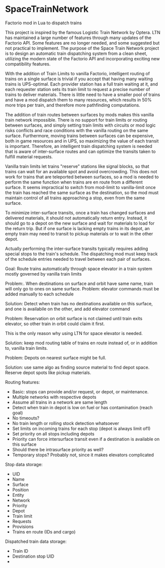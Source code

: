 # SpaceTrainNetwork
Factorio mod in Lua to dispatch trains

This project is inspired by the famous Logistic Train Network by Optera. LTN has maintained a large number of features through many updates of the Factorio API. Some features are no longer needed, and some suggested but not practical to implement. The purpose of the Space Train Network project is to design an automatic train dispatching system from a clean sheet, utilizing the modern state of the Factorio API and incorporating exciting new compatibility features.

With the addition of Train Limits to vanilla Factorio, intelligent routing of trains on a single surface is trivial if you accept that having many waiting trains is UPS-optimal. Each provider station has a full train waiting at it, and each requester station sets its train limit to request a precise number of trains to deliver materials. There is little need to have a smaller pool of trains and have a mod dispatch them to many resources, which results in 50% more trips per train, and therefore more pathfinding computations.

The addition of train routes between surfaces by mods makes this vanilla train network impossible. There is no support for train limits or routing between surfaces, and simply setting train limits with circuits or mod logic risks conflicts and race conditions with the vanilla routing on the same surface. Furthermore, moving trains between surfaces can be expensive, both in game resources and in UPS, so maximizing the value of each transit is important. Therefore, an intelligent train dispatching system is needed that is aware of inter-surface routes and can optimize the transits taken to fulfill material requests.

Vanilla train limits let trains "reserve" stations like signal blocks, so that trains can wait for an available spot and avoid overcrowding. This does not work for trains that are teleported between surfaces, so a mod is needed to perform the same function when trains are en route from a different surface. It seems impractical to switch from mod-limit to vanilla-limit once the train has reached the same surface as the destination, so the mod must maintain control of all trains approaching a stop, even from the same surface.

To minimize inter-surface transits, once a train has changed surfaces and delivered materials, it should not automatically return entry. Instead, it should go to a depot on the new surface and wait for materials to load for the return trip. But if one surface is lacking empty trains in its depot, an empty train may need to transit to pickup materials or to wait in the other depot.

Actually performing the inter-surface transits typically requires adding special stops to the train's schedule. The dispatching mod must keep track of the schedule entries needed to travel between each pair of surfaces.

Goal:
Route trains automatically through space elevator in a train system mostly governed by vanilla train limits

Problem:. When destinations on surface and orbit have same name, train will only go to ones on same surface.
Problem: elevator commands must be added manually to each schedule

Solution: Detect when train has no destinations available on this surface, and one is availabile on the other, and add elevator command

Problem: Reservation on orbit surface is not claimed until train exits elevator, so other train in orbit could claim it first.

This is the only reason why using LTN for space elevator is needed.

Solution: keep mod routing table of trains en route instead of, or in addition to, vanilla train limits.

Problem: Depots on nearest surface might be full.

Solution: use same algo as finding source material to find depot space. Reserve depot spots like pickup materials.


Routing features:
- Basic: stops can provide and/or request, or depot, or maintenance.
- Multiple networks with respective depots
- Assume all trains in a network are same length
- Detect when train in depot is low on fuel or has contamination (reach goal)
- No timeouts?
- No train length or rolling stock detection whatsoever
- Set limits on incoming trains for each stop (depot is always limit of1)
- Set priority on all stops including depots
- Priority can force intersurface transit even if a destination is available on this surface
- Should there be intrasurface priority as well?
- Temporary stops? Probably not, since it makes elevators complicated


Stop data storage:
- UID
- Name
- Surface
- Position
- Entity
- Network
- Priority
- Depot
- Train limit
- Requests
- Provisions
- Trains en route (IDs and cargo)

Dispatched train data storage:
- Train ID
- Destination stop UID
- 

